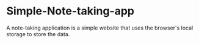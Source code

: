 # Simple-Note-taking-app
A note-taking application is a simple website that uses the browser's local storage to store the data.
